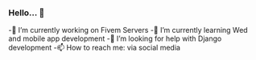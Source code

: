 ### Hello... 👋
 -🔭 I’m currently working on Fivem Servers
 -🌱 I’m currently learning Wed and mobile app development
 -🤔 I’m looking for help with Django development
 -📫 How to reach me: via social media

<!--
**Areasus/Areasus** is a ✨ _special_ ✨ repository because its `README.md` (this file) appears on your GitHub profile.

Here are some ideas to get you started:

- 🔭 I’m currently working on ...
- 🌱 I’m currently learning ...
- 👯 I’m looking to collaborate on ...
- 🤔 I’m looking for help with ...
- 💬 Ask me about ...
- 📫 How to reach me: ...
- 😄 Pronouns: ...
- ⚡ Fun fact: ...
-->
